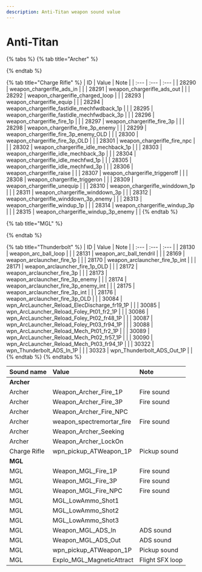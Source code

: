 ```yaml
---
description: Anti-Titan weapon sound value
---
```


# Anti-Titan

{% tabs %}
{% tab title="Archer" %}

{% endtab %}

{% tab title="Charge Rifle" %}
| ID | Value | Note |
| :--- | :--- | :--- |
| 28290 | weapon\_chargerifle\_ads\_in |  |
| 28291 | weapon\_chargerifle\_ads\_out |  |
| 28292 | weapon\_chargerifle\_charged\_loop |  |
| 28293 | weapon\_chargerifle\_equip |  |
| 28294 | weapon\_chargerifle\_fastidle\_mechfwdback\_1p |  |
| 28295 | weapon\_chargerifle\_fastidle\_mechfwdback\_3p |  |
| 28296 | weapon\_chargerifle\_fire\_1p |  |
| 28297 | weapon\_chargerifle\_fire\_3p |  |
| 28298 | weapon\_chargerifle\_fire\_3p\_enemy |  |
| 28299 | weapon\_chargerifle\_fire\_3p\_enemy\_OLD |  |
| 28300 | weapon\_chargerifle\_fire\_3p\_OLD |  |
| 28301 | weapon\_chargerifle\_fire\_npc |  |
| 28302 | weapon\_chargerifle\_idle\_mechback\_1p |  |
| 28303 | weapon\_chargerifle\_idle\_mechback\_3p |  |
| 28304 | weapon\_chargerifle\_idle\_mechfwd\_1p |  |
| 28305 | weapon\_chargerifle\_idle\_mechfwd\_3p |  |
| 28306 | weapon\_chargerifle\_raise |  |
| 28307 | weapon\_chargerifle\_triggeroff |  |
| 28308 | weapon\_chargerifle\_triggeron |  |
| 28309 | weapon\_chargerifle\_unequip |  |
| 28310 | weapon\_chargerifle\_winddown\_1p |  |
| 28311 | weapon\_chargerifle\_winddown\_3p |  |
| 28312 | weapon\_chargerifle\_winddown\_3p\_enemy |  |
| 28313 | weapon\_chargerifle\_windup\_1p |  |
| 28314 | weapon\_chargerifle\_windup\_3p |  |
| 28315 | weapon\_chargerifle\_windup\_3p\_enemy |  |
{% endtab %}

{% tab title="MGL" %}

{% endtab %}

{% tab title="Thunderbolt" %}
| ID | Value | Note |
| :--- | :--- | :--- |
| 28130 | weapon\_arc\_ball\_loop |  |
| 28131 | weapon\_arc\_ball\_tendril |  |
| 28169 | weapon\_arclauncher\_fire\_1p |  |
| 28170 | weapon\_arclauncher\_fire\_1p\_int |  |
| 28171 | weapon\_arclauncher\_fire\_1p\_OLD |  |
| 28172 | weapon\_arclauncher\_fire\_3p |  |
| 28173 | weapon\_arclauncher\_fire\_3p\_enemy |  |
| 28174 | weapon\_arclauncher\_fire\_3p\_enemy\_int |  |
| 28175 | weapon\_arclauncher\_fire\_3p\_int |  |
| 28176 | weapon\_arclauncher\_fire\_3p\_OLD |  |
| 30084 | wpn\_ArcLauncher\_Reload\_ElecDischarge\_fr19\_1P |  |
| 30085 | wpn\_ArcLauncher\_Reload\_Foley\_Pt01\_fr2\_1P |  |
| 30086 | wpn\_ArcLauncher\_Reload\_Foley\_Pt02\_fr48\_1P |  |
| 30087 | wpn\_ArcLauncher\_Reload\_Foley\_Pt03\_fr94\_1P |  |
| 30088 | wpn\_ArcLauncher\_Reload\_Mech\_Pt01\_fr2\_1P |  |
| 30089 | wpn\_ArcLauncher\_Reload\_Mech\_Pt02\_fr57\_1P |  |
| 30090 | wpn\_ArcLauncher\_Reload\_Mech\_Pt03\_fr94\_1P |  |
| 30322 | wpn\_Thunderbolt\_ADS\_In\_1P |  |
| 30323 | wpn\_Thunderbolt\_ADS\_Out\_1P |  |
{% endtab %}
{% endtabs %}

| Sound name | Value | Note |
| :--- | :--- | :--- |
| **Archer** |  |  |
| Archer | Weapon\_Archer\_Fire\_1P | Fire sound |
| Archer | Weapon\_Archer\_Fire\_3P | Fire sound |
| Archer | Weapon\_Archer\_Fire\_NPC |  |
| Archer | weapon\_spectremortar\_fire | Fire sound |
| Archer | Weapon\_Archer\_Seeking |  |
| Archer | Weapon\_Archer\_LockOn |  |
| Charge Rifle | wpn\_pickup\_ATWeapon\_1P | Pickup sound |
| **MGL** |  |  |
| MGL | Weapon\_MGL\_Fire\_1P | Fire sound |
| MGL | Weapon\_MGL\_Fire\_3P | Fire sound |
| MGL | Weapon\_MGL\_Fire\_NPC | Fire sound |
| MGL | MGL\_LowAmmo\_Shot1 |  |
| MGL | MGL\_LowAmmo\_Shot2 |  |
| MGL | MGL\_LowAmmo\_Shot3 |  |
| MGL | Weapon\_MGL\_ADS\_In | ADS sound |
| MGL | Weapon\_MGL\_ADS\_Out | ADS sound |
| MGL | wpn\_pickup\_ATWeapon\_1P | Pickup sound |
| MGL | Explo\_MGL\_MagneticAttract | Flight SFX loop |

## 


